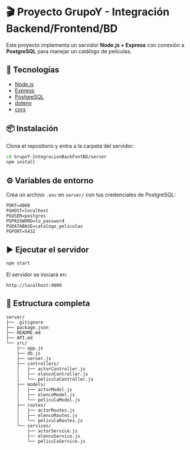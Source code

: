 # 🎬 Proyecto GrupoY - Integración Backend/Frontend/BD

Este proyecto implementa un servidor **Node.js + Express** con conexión a **PostgreSQL** para manejar un catálogo de películas.

## 🚀 Tecnologías
- [Node.js](https://nodejs.org/)
- [Express](https://expressjs.com/)
- [PostgreSQL](https://www.postgresql.org/)
- [dotenv](https://www.npmjs.com/package/dotenv)
- [cors](https://www.npmjs.com/package/cors)

## 📦 Instalación

Clona el repositorio y entra a la carpeta del servidor:

```bash
cd GrupoY-IntegracionBackFontBD/server
npm install
````

## ⚙️ Variables de entorno

Crea un archivo `.env` en `server/` con tus credenciales de PostgreSQL:

```
PORT=4000
PGHOST=localhost
PGUSER=postgres
PGPASSWORD=tu_password
PGDATABASE=catalogo_peliculas
PGPORT=5432
```

## ▶️ Ejecutar el servidor

```bash
npm start
```

El servidor se iniciará en:

```
http://localhost:4000
```

## 📂 Estructura completa

```
server/
├── .gitignore
├── package.json
├── README.md
├── API.md
└── src/
	├── app.js
	├── db.js
	├── server.js
	├── controllers/
	│   ├── actorController.js
	│   ├── elencoController.js
	│   └── peliculaController.js
	├── models/
	│   ├── actorModel.js
	│   ├── elencoModel.js
	│   └── peliculaModel.js
	├── routes/
	│   ├── actorRoutes.js
	│   ├── elencoRoutes.js
	│   └── peliculaRoutes.js
	└── services/
		├── actorService.js
		├── elencoService.js
		└── peliculaService.js
```